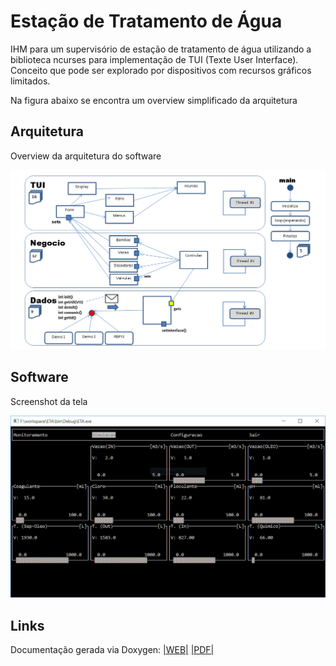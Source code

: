 # Estação de Tratamento de Água

IHM para um supervisório de estação de tratamento de água utilizando a biblioteca ncurses para implementação de TUI (Texte User Interface). Conceito que pode ser explorado por dispositivos com recursos gráficos limitados.

Na  figura abaixo se encontra um overview simplificado da arquitetura

## Arquitetura

Overview da arquitetura do software

![Arquitetura](image/Arquitetura.png)

## Software

Screenshot da tela

![Screenshot da tela][measure_screen]


## Links

Documentação gerada via Doxygen: [|WEB|][doc_doxygen] [|PDF|][doc_pdf]


[doc_doxygen]:html/index.html
[doc_pdf]:latex/refman.pdf
[measure_screen]:image/measure_screen.png